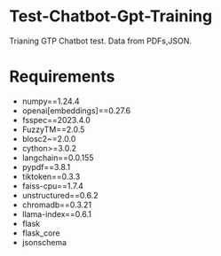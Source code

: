 # Test-Chatbot-Gpt-Training
Trianing GTP Chatbot test. Data from PDFs,JSON.
# Requirements
- numpy==1.24.4
- openai[embeddings]==0.27.6
- fsspec==2023.4.0
- FuzzyTM==2.0.5
- blosc2~=2.0.0
- cython>=3.0.2
- langchain==0.0.155
- pypdf==3.8.1
- tiktoken==0.3.3
- faiss-cpu==1.7.4
- unstructured==0.6.2
- chromadb==0.3.21
- llama-index==0.6.1
- flask
- flask_core
- jsonschema
